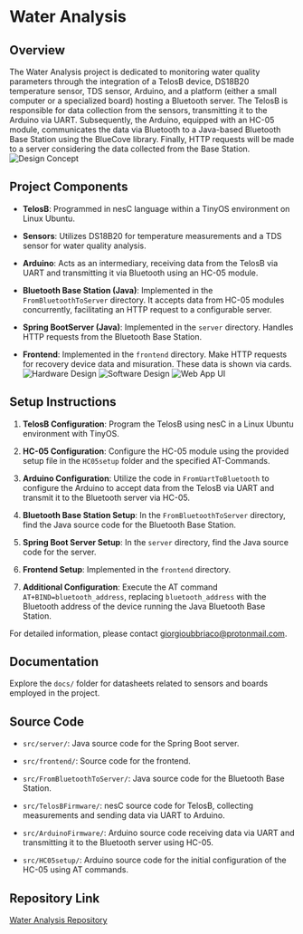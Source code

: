 # Water Analysis

## Overview

The Water Analysis project is dedicated to monitoring water quality parameters through the integration of a TelosB device, DS18B20 temperature sensor, TDS sensor, Arduino, and a platform (either a small computer or a specialized board) hosting a Bluetooth server. The TelosB is responsible for data collection from the sensors, transmitting it to the Arduino via UART. Subsequently, the Arduino, equipped with an HC-05 module, communicates the data via Bluetooth to a Java-based Bluetooth Base Station using the BlueCove library. Finally, HTTP requests will be made to a server considering the data collected from the Base Station.
![Design Concept](https://github.com/gubbriaco/water-analysis/assets/101352023/5ae3e3ae-728e-4988-86c5-d189b166aefc)

## Project Components

- **TelosB**: Programmed in nesC language within a TinyOS environment on Linux Ubuntu.

- **Sensors**: Utilizes DS18B20 for temperature measurements and a TDS sensor for water quality analysis.

- **Arduino**: Acts as an intermediary, receiving data from the TelosB via UART and transmitting it via Bluetooth using an HC-05 module.

- **Bluetooth Base Station (Java)**: Implemented in the `FromBluetoothToServer` directory. It accepts data from HC-05 modules concurrently, facilitating an HTTP request to a configurable server.

- **Spring BootServer (Java)**: Implemented in the `server` directory. Handles HTTP requests from the Bluetooth Base Station.

- **Frontend**: Implemented in the `frontend` directory. Make HTTP requests for recovery device data and misuration. These data is shown via cards.
![Hardware Design](https://github.com/gubbriaco/water-analysis/assets/101352023/75458248-455f-4796-90b0-874903a72a2a)
![Software Design](https://github.com/gubbriaco/water-analysis/assets/101352023/be7cc825-eddc-4ece-a8ce-060e8421c4a8)
![Web App UI](https://github.com/gubbriaco/water-analysis/assets/101352023/e574baed-cef4-480e-b041-66497250731d)


## Setup Instructions

1. **TelosB Configuration**: Program the TelosB using nesC in a Linux Ubuntu environment with TinyOS.

2. **HC-05 Configuration**: Configure the HC-05 module using the provided setup file in the `HC05setup` folder and the specified AT-Commands.

3. **Arduino Configuration**: Utilize the code in `FromUartToBluetooth` to configure the Arduino to accept data from the TelosB via UART and transmit it to the Bluetooth server via HC-05.

4. **Bluetooth Base Station Setup**: In the `FromBluetoothToServer` directory, find the Java source code for the Bluetooth Base Station. 

5. **Spring Boot Server Setup**: In the `server` directory, find the Java source code for the server.

6. **Frontend Setup**: Implemented in the `frontend` directory.

7. **Additional Configuration**: Execute the AT command `AT+BIND=bluetooth_address`, replacing `bluetooth_address` with the Bluetooth address of the device running the Java Bluetooth Base Station.

For detailed information, please contact [giorgioubbriaco@protonmail.com](mailto:giorgioubbriaco@protonmail.com).

## Documentation

Explore the `docs/` folder for datasheets related to sensors and boards employed in the project.

## Source Code

- `src/server/`: Java source code for the Spring Boot server.

- `src/frontend/`: Source code for the frontend.

- `src/FromBluetoothToServer/`: Java source code for the Bluetooth Base Station.
  
- `src/TelosBFirmware/`: nesC source code for TelosB, collecting measurements and sending data via UART to Arduino.
  
- `src/ArduinoFirmware/`: Arduino source code receiving data via UART and transmitting it to the Bluetooth server using HC-05.

- `src/HC05setup/`: Arduino source code for the initial configuration of the HC-05 using AT commands.

## Repository Link

[Water Analysis Repository](https://github.com/gubbriaco/water-analysis.git)
